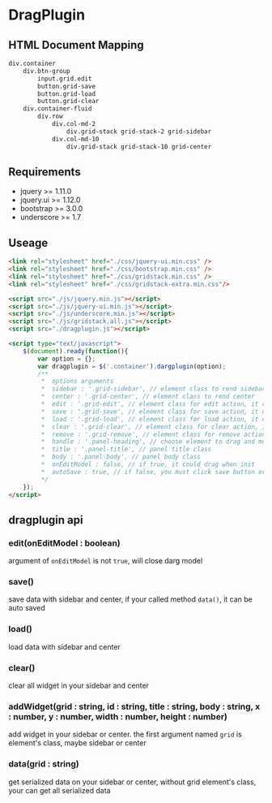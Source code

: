 DragPlugin
==========

## HTML Document Mapping

```html
div.container
    div.btn-group
        input.grid.edit
        button.grid-save
        button.grid-load
        button.grid-clear
    div.container-fluid
        div.row
            div.col-md-2
                div.grid-stack grid-stack-2 grid-sidebar
            div.col-md-10
                div.grid-stack grid-stack-10 grid-center

```

## Requirements

- jquery >= 1.11.0
- jquery.ui >= 1.12.0
- bootstrap >= 3.0.0
- underscore >= 1.7


## Useage

```html
<link rel="stylesheet" href="./css/jquery-ui.min.css" />
<link rel="stylesheet" href="./css/bootstrap.min.css" />
<link rel="stylesheet" href="./css/gridstack.min.css" />
<link rel="stylesheet" href="./css/gridstack-extra.min.css"/>

<script src="./js/jquery.min.js"></script>
<script src="./js/jquery-ui.min.js"></script>
<script src="./js/underscore.min.js"></script>
<script src="./js/gridstack.all.js"></script>
<script src="./dragplugin.js"></script>

<script type="text/javascript">
    $(document).ready(function(){
        var option = {};
        var dragplugin = $('.container').dargplugin(option);
        /**
         *  options arguments
         *  sidebar : '.grid-sidebar', // element class to rend sidebar
         *  center : '.grid-center', // element class to rend center
         *  edit : '.grid-edit', // element class for edit action, it rend edit model on sidebar & center
         *  save : '.grid-save', // element class for save action, it can be save data on sidebar & center
         *  load : '.grid-load', // element class for load action, it can be load data on sidebar & center
         *  clear : '.grid-clear', // element class for clear action, it can be clear all widget on sidebar & center
         *  remove : '.grid-remove', // element class for remove action, it only remove widget on center
         *  handle : '.panel-heading', // choose element to drag and move
         *  title : '.panel-title', // panel title class
         *  body : '.panel-body', // panel body class
         *  onEditModel : false, // if true, it could drag when init
         *  autoSave : true, // if false, you must click save button or call save function can be saved
         */
    });
</script>
```

## dragplugin api

### edit(onEditModel : boolean)

argument of `onEditModel` is not `true`, will close darg model

### save()

save data with sidebar and center, if your called method `data()`, it can be auto saved

### load()

load data with sidebar and center

### clear()

clear all widget in your sidebar and center

### addWidget(grid : string, id : string, title : string, body : string, x : number, y : number, width : number, height : number)

add widget in your sidebar or center. the first argument named `grid` is element's class, maybe sidebar or center

### data(grid : string)

get serialized data on your sidebar or center, without grid element's class, your can get all serialized data








